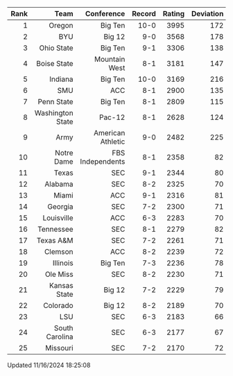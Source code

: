 | Rank  | Team                 | Conference           | Record   | Rating | Deviation |
| ---:  | ---:                 | ---:                 | ---:     | ---:   | ---:      |
| 1     | Oregon               | Big Ten              | 10-0     | 3995   | 172       |
| 2     | BYU                  | Big 12               | 9-0      | 3568   | 178       |
| 3     | Ohio State           | Big Ten              | 9-1      | 3306   | 138       |
| 4     | Boise State          | Mountain West        | 8-1      | 3181   | 147       |
| 5     | Indiana              | Big Ten              | 10-0     | 3169   | 216       |
| 6     | SMU                  | ACC                  | 8-1      | 2900   | 135       |
| 7     | Penn State           | Big Ten              | 8-1      | 2809   | 115       |
| 8     | Washington State     | Pac-12               | 8-1      | 2628   | 124       |
| 9     | Army                 | American Athletic    | 9-0      | 2482   | 225       |
| 10    | Notre Dame           | FBS Independents     | 8-1      | 2358   | 82        |
| 11    | Texas                | SEC                  | 9-1      | 2344   | 80        |
| 12    | Alabama              | SEC                  | 8-2      | 2325   | 70        |
| 13    | Miami                | ACC                  | 9-1      | 2316   | 81        |
| 14    | Georgia              | SEC                  | 7-2      | 2300   | 71        |
| 15    | Louisville           | ACC                  | 6-3      | 2283   | 70        |
| 16    | Tennessee            | SEC                  | 8-1      | 2279   | 82        |
| 17    | Texas A&M            | SEC                  | 7-2      | 2261   | 71        |
| 18    | Clemson              | ACC                  | 8-2      | 2239   | 72        |
| 19    | Illinois             | Big Ten              | 7-3      | 2236   | 78        |
| 20    | Ole Miss             | SEC                  | 8-2      | 2230   | 71        |
| 21    | Kansas State         | Big 12               | 7-2      | 2229   | 79        |
| 22    | Colorado             | Big 12               | 8-2      | 2189   | 70        |
| 23    | LSU                  | SEC                  | 6-3      | 2183   | 66        |
| 24    | South Carolina       | SEC                  | 6-3      | 2177   | 67        |
| 25    | Missouri             | SEC                  | 7-2      | 2170   | 72        |

Updated 11/16/2024 18:25:08
